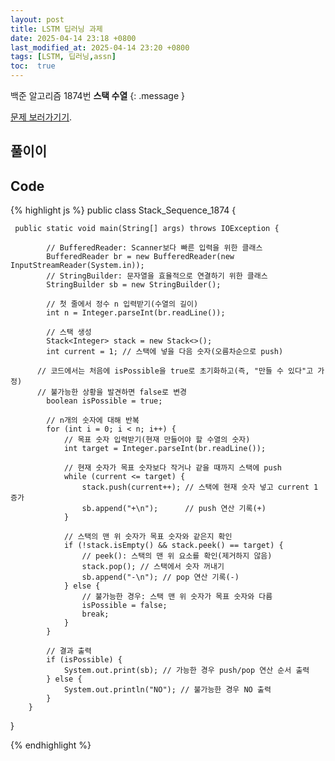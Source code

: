 ```yaml
---
layout: post
title: LSTM 딥러닝 과제
date: 2025-04-14 23:18 +0800
last_modified_at: 2025-04-14 23:20 +0800
tags: [LSTM, 딥러닝,assn]
toc:  true
---
```

백준 알고리즘 1874번 **스택 수열** 
{: .message }

[문제 보러가기기](https://www.acmicpc.net/problem/1874).



## 풀이이
## Code
{% highlight js %}
public class Stack_Sequence_1874 {
	
	 public static void main(String[] args) throws IOException {
		 
	        // BufferedReader: Scanner보다 빠른 입력을 위한 클래스
	        BufferedReader br = new BufferedReader(new InputStreamReader(System.in));
	        // StringBuilder: 문자열을 효율적으로 연결하기 위한 클래스
	        StringBuilder sb = new StringBuilder();
	        
	        // 첫 줄에서 정수 n 입력받기(수열의 길이)
	        int n = Integer.parseInt(br.readLine());
	        
	        // 스택 생성
	        Stack<Integer> stack = new Stack<>();
	        int current = 1; // 스택에 넣을 다음 숫자(오름차순으로 push)
	        
          // 코드에서는 처음에 isPossible을 true로 초기화하고(즉, "만들 수 있다"고 가정)
          // 불가능한 상황을 발견하면 false로 변경
	        boolean isPossible = true;
	        
	        // n개의 숫자에 대해 반복
	        for (int i = 0; i < n; i++) {
	            // 목표 숫자 입력받기(현재 만들어야 할 수열의 숫자)
	            int target = Integer.parseInt(br.readLine());
	            
	            // 현재 숫자가 목표 숫자보다 작거나 같을 때까지 스택에 push
	            while (current <= target) {
	                stack.push(current++); // 스택에 현재 숫자 넣고 current 1 증가
	                sb.append("+\n");      // push 연산 기록(+)
	            }
	            
	            // 스택의 맨 위 숫자가 목표 숫자와 같은지 확인
	            if (!stack.isEmpty() && stack.peek() == target) {
	                // peek(): 스택의 맨 위 요소를 확인(제거하지 않음)
	                stack.pop(); // 스택에서 숫자 꺼내기
	                sb.append("-\n"); // pop 연산 기록(-)
	            } else {
	                // 불가능한 경우: 스택 맨 위 숫자가 목표 숫자와 다름
	                isPossible = false;
	                break;
	            }
	        }
	        
	        // 결과 출력
	        if (isPossible) {
	            System.out.print(sb); // 가능한 경우 push/pop 연산 순서 출력
	        } else {
	            System.out.println("NO"); // 불가능한 경우 NO 출력
	        }
	    }
}

{% endhighlight %}


